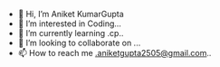- 👋 Hi, I’m Aniket KumarGupta
- 👀 I’m interested in Coding...
- 🌱 I’m currently learning .cp..
- 💞️ I’m looking to collaborate on  ...
- 📫 How to reach me .aniketgupta2505@gmail.com..

<!---
akg125/akg125 is a ✨ special ✨ repository because its `README.md` (this file) appears on your GitHub profile.
You can click the Preview link to take a look at your changes.
--->
